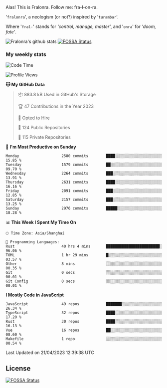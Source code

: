 Alas! This is Fralonra. Follow me: fra-l-on-ra.

'`fralonra`', a neologism (or not?) inspired by '`turambar`'.

Where '`fral-`' stands for *'control, manage, master'*, and '`onra`' for *'doom, fate'*.

![Fralonra's github stats](https://github-readme-stats.vercel.app/api?username=fralonra)
[![FOSSA Status](https://app.fossa.com/api/projects/git%2Bgithub.com%2Ffralonra%2Ffralonra.svg?type=shield)](https://app.fossa.com/projects/git%2Bgithub.com%2Ffralonra%2Ffralonra?ref=badge_shield)

### My weekly stats

<!--START_SECTION:waka-->
![Code Time](http://img.shields.io/badge/Code%20Time-3%2C331%20hrs%201%20min-blue)

![Profile Views](http://img.shields.io/badge/Profile%20Views-7-blue)

**🐱 My GitHub Data** 

> 📦 883.8 kB Used in GitHub's Storage 
 > 
> 🏆 47 Contributions in the Year 2023
 > 
> 💼 Opted to Hire
 > 
> 📜 124 Public Repositories 
 > 
> 🔑 115 Private Repositories 
 > 
📅 **I'm Most Productive on Sunday** 

```text
Monday                   2580 commits        ████░░░░░░░░░░░░░░░░░░░░░   15.85 % 
Tuesday                  1579 commits        ██░░░░░░░░░░░░░░░░░░░░░░░   09.70 % 
Wednesday                2264 commits        ███░░░░░░░░░░░░░░░░░░░░░░   13.91 % 
Thursday                 2631 commits        ████░░░░░░░░░░░░░░░░░░░░░   16.16 % 
Friday                   2091 commits        ███░░░░░░░░░░░░░░░░░░░░░░   12.85 % 
Saturday                 2157 commits        ███░░░░░░░░░░░░░░░░░░░░░░   13.25 % 
Sunday                   2976 commits        █████░░░░░░░░░░░░░░░░░░░░   18.28 % 
```


📊 **This Week I Spent My Time On** 

```text
🕑︎ Time Zone: Asia/Shanghai

💬 Programming Languages: 
Rust                     40 hrs 4 mins       ████████████████████████░   96.06 % 
TOML                     1 hr 29 mins        █░░░░░░░░░░░░░░░░░░░░░░░░   03.57 % 
Other                    8 mins              ░░░░░░░░░░░░░░░░░░░░░░░░░   00.35 % 
Git                      0 secs              ░░░░░░░░░░░░░░░░░░░░░░░░░   00.01 % 
Git Config               0 secs              ░░░░░░░░░░░░░░░░░░░░░░░░░   00.01 % 
```

**I Mostly Code in JavaScript** 

```text
JavaScript               49 repos            ███████░░░░░░░░░░░░░░░░░░   26.34 % 
TypeScript               32 repos            ████░░░░░░░░░░░░░░░░░░░░░   17.20 % 
Rust                     30 repos            ████░░░░░░░░░░░░░░░░░░░░░   16.13 % 
Vue                      16 repos            ██░░░░░░░░░░░░░░░░░░░░░░░   08.60 % 
Makefile                 1 repo              ░░░░░░░░░░░░░░░░░░░░░░░░░   00.54 % 
```




 Last Updated on 21/04/2023 12:39:38 UTC
<!--END_SECTION:waka-->

## License
[![FOSSA Status](https://app.fossa.com/api/projects/git%2Bgithub.com%2Ffralonra%2Ffralonra.svg?type=large)](https://app.fossa.com/projects/git%2Bgithub.com%2Ffralonra%2Ffralonra?ref=badge_large)